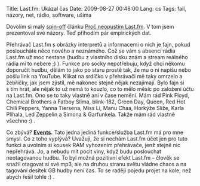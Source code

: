 Title: Last.fm: Ukázal čas
Date: 2009-08-27 00:48:00
Lang: cs
Tags: fail, názory, net, rádio, software, ušima

Dovolím si malý [spin-off](http://en.wikipedia.org/wiki/Spin-off)
článku [Proč neopustím Last.fm]({filename}2009-04-27_proc-neopustim-lastfm.md). V tom jsem prezentoval své názory. Teď přihodím pár empirických dat.

Přehrávač Last.fm s obrázky interpretů a informacemi o nich je fajn, pokud posloucháte něco nového a neznámého. Což se vám s absencí rádia Last.fm už moc nestane (hudbu z vlastního disku znám a stream reálného rádia mi to nebere ;) ). Funkce pro socky nepotřebuju, když chci někomu doporučit hudbu, dělám to jako po staru prostě tak, že mu o ní napíšu nebo pošlu link na YouTube. Klikat na srdíčko v přehrávači mě taky omrzelo a žebříčky, jak jsem zjistil, mě nakonec stejně nějak nezajímají. Bylo fajn si s tím hrát, ale nějak to už nemá to kouzlo, co to mělo měsíc po založení účtu na Last.fm. Ono se to taky vlastně ani v čase nemění. Mám rád Pink Floyd, Chemical Brothers a Fatboy Slima, blink-182, Green Day, Queen, Red Hot Chili Peppers, Yanna Tiersena, Miss Li, Manu Chaa, Horkýže Slíže, Karla Plíhala, Led Zeppelin a Simona & Garfunkela. Takže mám rád vlastně všechno :) .

Co zbývá? **[Events](http://www.last.fm/events).** Tato jedna jediná funkce/služba Last.fm má pro mne smysl. Co z toho vyplývá? Uvažuji, že si nechám Last.fm účet jen pro tuto funkci a uvolním si kousek RAM vyhozením přehrávače, jenž stejně nic nepřehrává. Jo, a nebudu mít pocit viny, když budu poslouchat neotagovanou hudbu. To byl možná pozitivní efekt Last.fm – člověk se snažil otagovat si své mp3, ale na druhou stranu světu vládne chaos a na tagování desítek GB hudby není čas. To se raději pojedu projet na kole, než abych řešil tohle :) .
